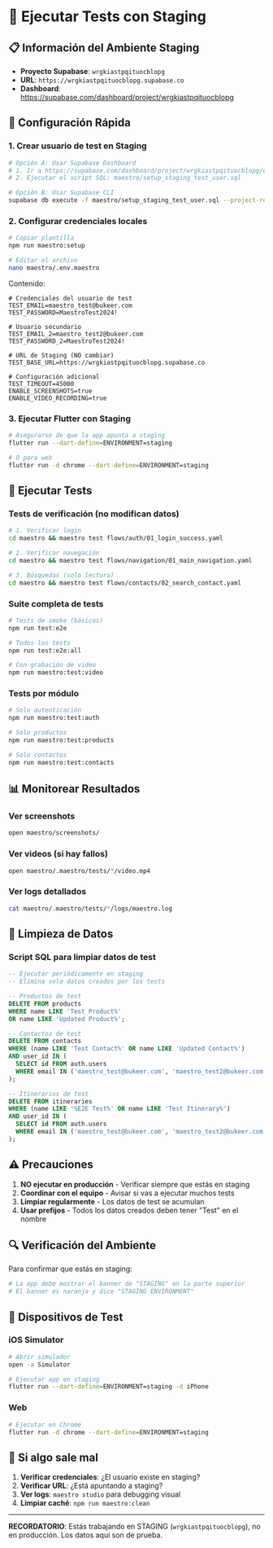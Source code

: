 # 🚀 Ejecutar Tests con Staging

## 📋 Información del Ambiente Staging

- **Proyecto Supabase**: `wrgkiastpqituocblopg`
- **URL**: `https://wrgkiastpqituocblopg.supabase.co`
- **Dashboard**: https://supabase.com/dashboard/project/wrgkiastpqituocblopg

## 🔧 Configuración Rápida

### 1. Crear usuario de test en Staging

```bash
# Opción A: Usar Supabase Dashboard
# 1. Ir a https://supabase.com/dashboard/project/wrgkiastpqituocblopg/editor
# 2. Ejecutar el script SQL: maestro/setup_staging_test_user.sql

# Opción B: Usar Supabase CLI
supabase db execute -f maestro/setup_staging_test_user.sql --project-ref wrgkiastpqituocblopg
```

### 2. Configurar credenciales locales

```bash
# Copiar plantilla
npm run maestro:setup

# Editar el archivo
nano maestro/.env.maestro
```

Contenido:
```env
# Credenciales del usuario de test
TEST_EMAIL=maestro_test@bukeer.com
TEST_PASSWORD=MaestroTest2024!

# Usuario secundario
TEST_EMAIL_2=maestro_test2@bukeer.com
TEST_PASSWORD_2=MaestroTest2024!

# URL de Staging (NO cambiar)
TEST_BASE_URL=https://wrgkiastpqituocblopg.supabase.co

# Configuración adicional
TEST_TIMEOUT=45000
ENABLE_SCREENSHOTS=true
ENABLE_VIDEO_RECORDING=true
```

### 3. Ejecutar Flutter con Staging

```bash
# Asegurarse de que la app apunta a staging
flutter run --dart-define=ENVIRONMENT=staging

# O para web
flutter run -d chrome --dart-define=ENVIRONMENT=staging
```

## 🧪 Ejecutar Tests

### Tests de verificación (no modifican datos)
```bash
# 1. Verificar login
cd maestro && maestro test flows/auth/01_login_success.yaml

# 2. Verificar navegación
cd maestro && maestro test flows/navigation/01_main_navigation.yaml

# 3. Búsquedas (solo lectura)
cd maestro && maestro test flows/contacts/02_search_contact.yaml
```

### Suite completa de tests
```bash
# Tests de smoke (básicos)
npm run test:e2e

# Todos los tests
npm run test:e2e:all

# Con grabación de video
npm run maestro:test:video
```

### Tests por módulo
```bash
# Solo autenticación
npm run maestro:test:auth

# Solo productos
npm run maestro:test:products

# Solo contactos
npm run maestro:test:contacts
```

## 📊 Monitorear Resultados

### Ver screenshots
```bash
open maestro/screenshots/
```

### Ver videos (si hay fallos)
```bash
open maestro/.maestro/tests/*/video.mp4
```

### Ver logs detallados
```bash
cat maestro/.maestro/tests/*/logs/maestro.log
```

## 🧹 Limpieza de Datos

### Script SQL para limpiar datos de test
```sql
-- Ejecutar periódicamente en staging
-- Elimina solo datos creados por los tests

-- Productos de test
DELETE FROM products 
WHERE name LIKE 'Test Product%' 
OR name LIKE 'Updated Product%';

-- Contactos de test  
DELETE FROM contacts 
WHERE (name LIKE 'Test Contact%' OR name LIKE 'Updated Contact%')
AND user_id IN (
  SELECT id FROM auth.users 
  WHERE email IN ('maestro_test@bukeer.com', 'maestro_test2@bukeer.com')
);

-- Itinerarios de test
DELETE FROM itineraries 
WHERE (name LIKE '%E2E Test%' OR name LIKE 'Test Itinerary%')
AND user_id IN (
  SELECT id FROM auth.users 
  WHERE email IN ('maestro_test@bukeer.com', 'maestro_test2@bukeer.com')
);
```

## ⚠️ Precauciones

1. **NO ejecutar en producción** - Verificar siempre que estás en staging
2. **Coordinar con el equipo** - Avisar si vas a ejecutar muchos tests
3. **Limpiar regularmente** - Los datos de test se acumulan
4. **Usar prefijos** - Todos los datos creados deben tener "Test" en el nombre

## 🔍 Verificación del Ambiente

Para confirmar que estás en staging:
```bash
# La app debe mostrar el banner de "STAGING" en la parte superior
# El banner es naranja y dice "STAGING ENVIRONMENT"
```

## 📱 Dispositivos de Test

### iOS Simulator
```bash
# Abrir simulador
open -a Simulator

# Ejecutar app en staging
flutter run --dart-define=ENVIRONMENT=staging -d iPhone
```

### Web
```bash
# Ejecutar en Chrome
flutter run -d chrome --dart-define=ENVIRONMENT=staging
```

## 🚨 Si algo sale mal

1. **Verificar credenciales**: ¿El usuario existe en staging?
2. **Verificar URL**: ¿Está apuntando a staging?
3. **Ver logs**: `maestro studio` para debugging visual
4. **Limpiar caché**: `npm run maestro:clean`

---

**RECORDATORIO**: Estás trabajando en STAGING (`wrgkiastpqituocblopg`), no en producción. Los datos aquí son de prueba.